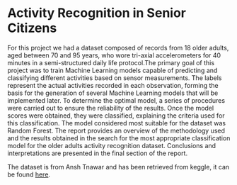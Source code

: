 # Activity Recognition in Senior Citizens

For this project we had a dataset composed of records from 18 older adults, aged between 70 and 95 years, who wore tri-axial accelerometers for 40 minutes in a semi-structured 
daily life protocol.The primary goal of this project was to train Machine Learning models capable of predicting and classifying different activities based on sensor measurements. 
The labels represent the actual activities recorded in each observation, forming the basis for the generation of several Machine Learning models that will be implemented later. 
To determine the optimal model, a series of procedures were carried out to ensure the reliability of the results. Once the model scores were obtained, they were classified, 
explaining the criteria used for this classification. The model considered most suitable for the dataset was Random Forest. The report provides an overview of the methodology used 
and the results obtained in the search for the most appropriate classification model for the older adults activity recognition dataset. Conclusions and interpretations are presented 
in the final section of the report.

The dataset is from Ansh Tnawar and has been retrieved from keggle, it can be found [here](https://www.kaggle.com/datasets/anshtanwar/adult-subjects-70-95-years-activity-recognition).
